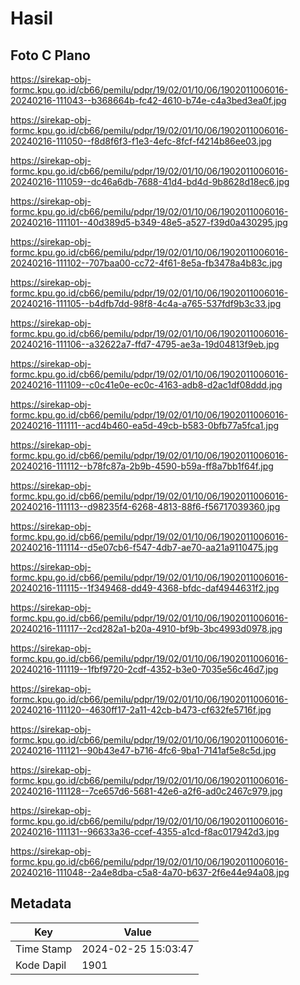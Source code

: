 # Hasil

## Foto C Plano

https://sirekap-obj-formc.kpu.go.id/cb66/pemilu/pdpr/19/02/01/10/06/1902011006016-20240216-111043--b368664b-fc42-4610-b74e-c4a3bed3ea0f.jpg

https://sirekap-obj-formc.kpu.go.id/cb66/pemilu/pdpr/19/02/01/10/06/1902011006016-20240216-111050--f8d8f6f3-f1e3-4efc-8fcf-f4214b86ee03.jpg

https://sirekap-obj-formc.kpu.go.id/cb66/pemilu/pdpr/19/02/01/10/06/1902011006016-20240216-111059--dc46a6db-7688-41d4-bd4d-9b8628d18ec6.jpg

https://sirekap-obj-formc.kpu.go.id/cb66/pemilu/pdpr/19/02/01/10/06/1902011006016-20240216-111101--40d389d5-b349-48e5-a527-f39d0a430295.jpg

https://sirekap-obj-formc.kpu.go.id/cb66/pemilu/pdpr/19/02/01/10/06/1902011006016-20240216-111102--707baa00-cc72-4f61-8e5a-fb3478a4b83c.jpg

https://sirekap-obj-formc.kpu.go.id/cb66/pemilu/pdpr/19/02/01/10/06/1902011006016-20240216-111105--b4dfb7dd-98f8-4c4a-a765-537fdf9b3c33.jpg

https://sirekap-obj-formc.kpu.go.id/cb66/pemilu/pdpr/19/02/01/10/06/1902011006016-20240216-111106--a32622a7-ffd7-4795-ae3a-19d04813f9eb.jpg

https://sirekap-obj-formc.kpu.go.id/cb66/pemilu/pdpr/19/02/01/10/06/1902011006016-20240216-111109--c0c41e0e-ec0c-4163-adb8-d2ac1df08ddd.jpg

https://sirekap-obj-formc.kpu.go.id/cb66/pemilu/pdpr/19/02/01/10/06/1902011006016-20240216-111111--acd4b460-ea5d-49cb-b583-0bfb77a5fca1.jpg

https://sirekap-obj-formc.kpu.go.id/cb66/pemilu/pdpr/19/02/01/10/06/1902011006016-20240216-111112--b78fc87a-2b9b-4590-b59a-ff8a7bb1f64f.jpg

https://sirekap-obj-formc.kpu.go.id/cb66/pemilu/pdpr/19/02/01/10/06/1902011006016-20240216-111113--d98235f4-6268-4813-88f6-f56717039360.jpg

https://sirekap-obj-formc.kpu.go.id/cb66/pemilu/pdpr/19/02/01/10/06/1902011006016-20240216-111114--d5e07cb6-f547-4db7-ae70-aa21a9110475.jpg

https://sirekap-obj-formc.kpu.go.id/cb66/pemilu/pdpr/19/02/01/10/06/1902011006016-20240216-111115--1f349468-dd49-4368-bfdc-daf4944631f2.jpg

https://sirekap-obj-formc.kpu.go.id/cb66/pemilu/pdpr/19/02/01/10/06/1902011006016-20240216-111117--2cd282a1-b20a-4910-bf9b-3bc4993d0978.jpg

https://sirekap-obj-formc.kpu.go.id/cb66/pemilu/pdpr/19/02/01/10/06/1902011006016-20240216-111119--1fbf9720-2cdf-4352-b3e0-7035e56c46d7.jpg

https://sirekap-obj-formc.kpu.go.id/cb66/pemilu/pdpr/19/02/01/10/06/1902011006016-20240216-111120--4630ff17-2a11-42cb-b473-cf632fe5716f.jpg

https://sirekap-obj-formc.kpu.go.id/cb66/pemilu/pdpr/19/02/01/10/06/1902011006016-20240216-111121--90b43e47-b716-4fc6-9ba1-7141af5e8c5d.jpg

https://sirekap-obj-formc.kpu.go.id/cb66/pemilu/pdpr/19/02/01/10/06/1902011006016-20240216-111128--7ce657d6-5681-42e6-a2f6-ad0c2467c979.jpg

https://sirekap-obj-formc.kpu.go.id/cb66/pemilu/pdpr/19/02/01/10/06/1902011006016-20240216-111131--96633a36-ccef-4355-a1cd-f8ac017942d3.jpg

https://sirekap-obj-formc.kpu.go.id/cb66/pemilu/pdpr/19/02/01/10/06/1902011006016-20240216-111048--2a4e8dba-c5a8-4a70-b637-2f6e44e94a08.jpg


## Metadata

| Key        | Value               |
| ---------- | ------------------- |
| Time Stamp | 2024-02-25 15:03:47 |
| Kode Dapil | 1901                |



